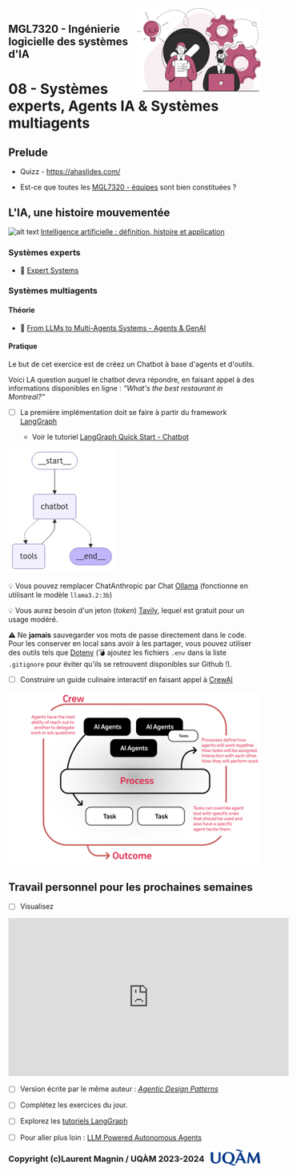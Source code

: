 <img style="float: right;" src="../../images/component_engineering.svg" alt="EngineeringAISystems" width="250"/>

## MGL7320 - Ingénierie logicielle des systèmes d'IA
# 08 - Systèmes experts, Agents IA & Systèmes multiagents

## Prelude

- Quizz - https://ahaslides.com/

- Est-ce que toutes les [MGL7320 - équipes](https://docs.google.com/spreadsheets/d/1svBmf4keRuKFzRf8pBrOfwrKeTQkWT3_606SjKuYx6s/edit?gid=0#gid=0) sont bien constituées ?

## L'IA, une histoire mouvementée

![alt text](https://cdn.prod.website-files.com/641bb743362b214fdd14aca8/64e330146694110d3033b6d1_histoire%20de%20l%27ai-p-2000.webp)
[Intelligence artificielle : définition, histoire et application](https://www.justai.co/articles-de-blog/intelligence-artificielle)

### Systèmes experts

- :book: [Expert Systems](./08_expert_systems.pdf)

### Systèmes multiagents

#### Théorie

- :book: [From LLMs to Multi-Agents Systems - Agents & GenAI](./08_genai_agents.pdf)

#### Pratique

Le but de cet exercice est de créez un Chatbot à base d'agents et d'outils.

Voici LA question auquel le chatbot devra répondre, en faisant appel à des informations disponibles en ligne : _"What's the best restaurant in Montreal?"_

- [ ] La première implémentation doit se faire à partir du framework [LangGraph](https://www.langchain.com/langgraph)

    - Voir le tutoriel [LangGraph Quick Start - Chatbot](https://langchain-ai.github.io/langgraph/tutorials/introduction/)

![](./images/chatbot.jpeg)

 :bulb: Vous pouvez remplacer ChatAnthropic par Chat [Ollama](https://ollama.com) (fonctionne en utilisant le modèle `llama3.2:3b`)

:bulb: Vous aurez besoin d'un jeton (_token_) [Tavily](https://tavily.com), lequel est gratuit pour un usage modéré.

:warning: Ne **jamais** sauvegarder vos mots de passe directement dans le code. Pour les conserver en local sans avoir à les partager, vous pouvez utiliser des outils tels que [Dotenv](https://pypi.org/project/python-dotenv/) (:bomb: ajoutez les fichiers `.env` dans la liste `.gitignore` pour éviter qu'ils se retrouvent disponibles sur Github !).

- [ ] Construire un guide culinaire interactif en faisant appel à [CrewAI](https://docs.crewai.com/introduction)

![](./images/crewAI-mindmap.png)

## Travail personnel pour les prochaines semaines

- [ ] Visualisez 
<iframe width="560" height="315" src="https://www.youtube.com/embed/sal78ACtGTc?si=PUvqI97z-gYYnbwF" title="YouTube video player" frameborder="0" allow="accelerometer; autoplay; clipboard-write; encrypted-media; gyroscope; picture-in-picture; web-share" referrerpolicy="strict-origin-when-cross-origin" allowfullscreen></iframe>

- [ ] Version écrite par le même auteur : _[Agentic Design Patterns](https://www.deeplearning.ai/the-batch/how-agents-can-improve-llm-performance/)_

- [ ] Complétez les exercices du jour.

- [ ] Explorez les [tutoriels LangGraph](https://langchain-ai.github.io/langgraph/tutorials/)

- [ ] Pour aller plus loin : [LLM Powered Autonomous Agents](https://lilianweng.github.io/posts/2023-06-23-agent/)


<img style="float: right;" align="right" src="../../images/uqam.png" alt="uqàm" width="100"/>

### Copyright (c)Laurent Magnin / UQÀM 2023-2024

